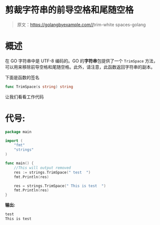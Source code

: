 # 剪裁字符串的前导空格和尾随空格

> 原文：<https://golangbyexample.com//>trim-white spaces-golang

# **概述**

在 GO 字符串中是 UTF-8 编码的。GO 的**字符串**包提供了一个 `TrimSpace` 方法，可以用来移除前导空格和尾随空格。此外，请注意，此函数返回字符串的副本。

下面是函数的签名

```go
func TrimSpace(s string) string
```

让我们看看工作代码

# **代号:**

```go
package main

import (
    "fmt"
    "strings"
)

func main() {
    //This will output removed
    res := strings.TrimSpace(" test  ")
    fmt.Println(res)

    res = strings.TrimSpace(" This is test  ")
    fmt.Println(res)
}
```

**输出:**

```go
test
This is test
```